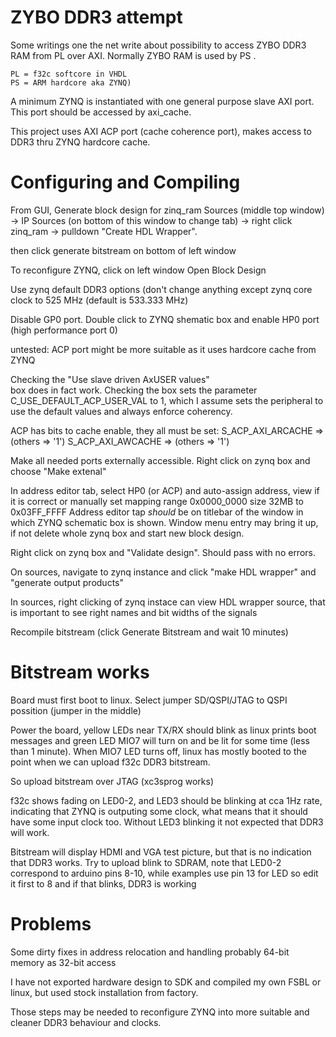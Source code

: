 # ZYBO DDR3 attempt

Some writings one the net write about possibility
to access ZYBO DDR3 RAM from PL over AXI. 
Normally ZYBO RAM is used by PS .

    PL = f32c softcore in VHDL
    PS = ARM hardcore aka ZYNQ)

A minimum ZYNQ is instantiated with one general
purpose slave AXI port. This port should be accessed
by axi_cache.

This project uses AXI ACP port (cache coherence port),
makes access to DDR3 thru ZYNQ hardcore cache.

# Configuring and Compiling

From GUI, Generate block design for zinq_ram
Sources (middle top window) -> 
IP Sources (on bottom of this window to change tab) -> 
right click zinq_ram -> 
pulldown "Create HDL Wrapper".

then click generate bitstream on bottom of left window

To reconfigure ZYNQ, click on left window Open Block Design

Use zynq default DDR3 options (don't change anything
except zynq core clock to 525 MHz (default is 533.333 MHz)

Disable GP0 port.
Double click to ZYNQ shematic box and enable HP0 port 
(high performance port 0)

untested: ACP port might be more suitable as it
uses hardcore cache from ZYNQ

Checking the "Use slave driven AxUSER values"  
box does in fact work.  Checking the box sets the 
parameter C_USE_DEFAULT_ACP_USER_VAL to 1, which I 
assume sets the peripheral to use the default values 
and always enforce coherency.

ACP has bits to cache enable, they all must be set:
S_ACP_AXI_ARCACHE => (others => '1')
S_ACP_AXI_AWCACHE => (others => '1')

Make all needed ports externally accessible.
Right click on zynq box and choose "Make extenal"

In address editor tab, select HP0 (or ACP)
and auto-assign address, view if it is correct or
manually set mapping range
0x0000_0000 size 32MB to 0x03FF_FFFF
Address editor tap *should* be on titlebar
of the window in which ZYNQ schematic box is shown.
Window menu entry may bring it up, if not delete
whole zynq box and start new block design.

Right click on zynq box and "Validate design".
Should pass with no errors.

On sources, navigate to zynq instance and 
click "make HDL wrapper" and "generate output products"

In sources, right clicking of zynq instace can view
HDL wrapper source, that is important to see right names
and bit widths of the signals

Recompile bitstream (click Generate Bitstream and wait 10 minutes)

# Bitstream works

Board must first boot to linux. Select jumper
SD/QSPI/JTAG to QSPI possition (jumper in the middle)

Power the board, yellow LEDs near TX/RX should blink as linux
prints boot messages and green LED MIO7 will turn on and be lit for
some time (less than 1 minute). When MIO7 LED turns off, linux has 
mostly booted to the point when we can upload f32c DDR3 bitstream.

So upload bitstream over JTAG (xc3sprog works)

f32c shows fading on LED0-2, and LED3 should be blinking at cca 1Hz rate, 
indicating that ZYNQ is outputing some clock, what means that it should
have some input clock too. Without LED3 blinking it not expected that DDR3
will work.

Bitstream will display HDMI and VGA test picture, but that is no
indication that DDR3 works. Try to upload blink to SDRAM, note that
LED0-2 correspond to arduino pins 8-10, while examples use pin 13 for
LED so edit it first to 8 and if that blinks, DDR3 is working

# Problems

Some dirty fixes in address relocation and handling
probably 64-bit memory as 32-bit access

I have not exported hardware design to SDK and compiled
my own FSBL or linux, but used stock installation from
factory.

Those steps may be needed to reconfigure ZYNQ into 
more suitable and cleaner DDR3 behaviour and clocks.

